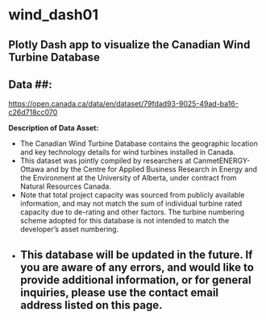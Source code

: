 # wind_dash01
Plotly Dash app to visualize the Canadian Wind Turbine Database
---
## Data ##: 
https://open.canada.ca/data/en/dataset/79fdad93-9025-49ad-ba16-c26d718cc070

**Description of Data Asset:** 
- The Canadian Wind Turbine Database contains the geographic location and key technology details for wind turbines installed in Canada.
- This dataset was jointly compiled by researchers at CanmetENERGY-Ottawa and by the Centre for Applied Business Research in Energy and the Environment at the University of Alberta, under contract from Natural Resources Canada.
- Note that total project capacity was sourced from publicly available information, and may not match the sum of individual turbine rated capacity due to de-rating and other factors. The turbine numbering scheme adopted for this database is not intended to match the developer’s asset numbering.
- This database will be updated in the future. If you are aware of any errors, and would like to provide additional information, or for general inquiries, please use the contact email address listed on this page.
  ---
